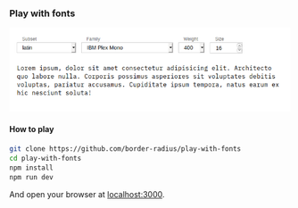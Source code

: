 ### Play with fonts

![Screenshot](screen.png)

#### How to play

```bash
git clone https://github.com/border-radius/play-with-fonts
cd play-with-fonts
npm install
npm run dev
```

And open your browser at [localhost:3000](http://localhost:3000).